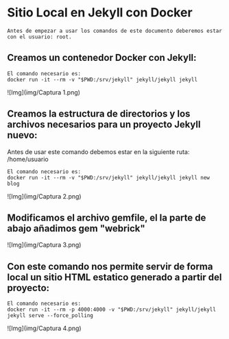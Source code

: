 # Sitio Local en Jekyll con Docker

```
Antes de empezar a usar los comandos de este documento deberemos estar con el usuario: root.
```

## Creamos un contenedor Docker con Jekyll:

```
El comando necesario es:
docker run -it --rm -v "$PWD:/srv/jekyll" jekyll/jekyll jekyll
```

![Img](img/Captura 1.png)

## Creamos la estructura de directorios y los archivos necesarios para un proyecto Jekyll nuevo:

Antes de usar este comando debemos estar en la siguiente ruta: /home/usuario

```
El comando necesario es:
docker run -it --rm -v "$PWD:/srv/jekyll" jekyll/jekyll jekyll new blog
```

![Img](img/Captura 2.png)

## Modificamos el archivo gemfile, el la parte de abajo añadimos gem "webrick"

![Img](img/Captura 3.png)

## Con este comando nos permite servir de forma local un sitio HTML estatico generado a partir del proyecto:

```
El comando necesario es:
docker run -it --rm -p 4000:4000 -v "$PWD:/srv/jekyll" jekyll/jekyll jekyll serve --force_polling
```
![Img](img/Captura 4.png)






